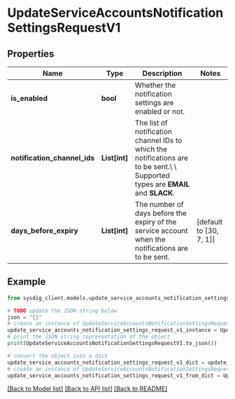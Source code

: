 # UpdateServiceAccountsNotificationSettingsRequestV1


## Properties

Name | Type | Description | Notes
------------ | ------------- | ------------- | -------------
**is_enabled** | **bool** | Whether the notification settings are enabled or not. | 
**notification_channel_ids** | **List[int]** | The list of notification channel IDs to which the notifications are to be sent.\\ \\ Supported types are **EMAIL** and **SLACK**.  | 
**days_before_expiry** | **List[int]** | The number of days before the expiry of the service account when the notifications are to be sent. | [default to [30, 7, 1]]

## Example

```python
from sysdig_client.models.update_service_accounts_notification_settings_request_v1 import UpdateServiceAccountsNotificationSettingsRequestV1

# TODO update the JSON string below
json = "{}"
# create an instance of UpdateServiceAccountsNotificationSettingsRequestV1 from a JSON string
update_service_accounts_notification_settings_request_v1_instance = UpdateServiceAccountsNotificationSettingsRequestV1.from_json(json)
# print the JSON string representation of the object
print(UpdateServiceAccountsNotificationSettingsRequestV1.to_json())

# convert the object into a dict
update_service_accounts_notification_settings_request_v1_dict = update_service_accounts_notification_settings_request_v1_instance.to_dict()
# create an instance of UpdateServiceAccountsNotificationSettingsRequestV1 from a dict
update_service_accounts_notification_settings_request_v1_from_dict = UpdateServiceAccountsNotificationSettingsRequestV1.from_dict(update_service_accounts_notification_settings_request_v1_dict)
```
[[Back to Model list]](../README.md#documentation-for-models) [[Back to API list]](../README.md#documentation-for-api-endpoints) [[Back to README]](../README.md)


